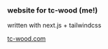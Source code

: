 ### website for tc-wood (me!)

written with next.js + tailwindcss

[tc-wood.com](https://tc-wood.com)

